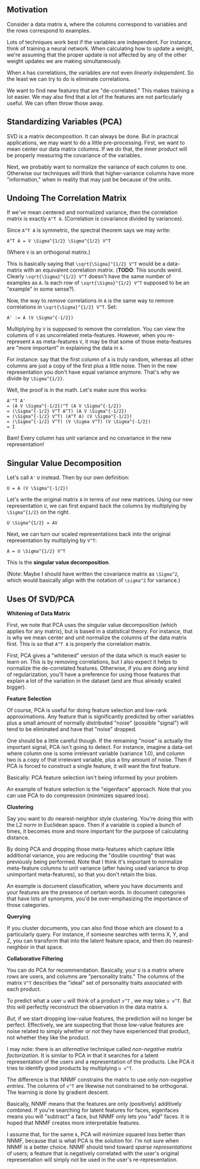 ## Motivation

Consider a data matrix `A`, where the columns correspond to variables
and the rows correspond to examples.

Lots of techniques work best if the variables are independent. For
instance, think of training a neural network. When calculating how to
update a weight, we're assuming that the proper update is not affected
by any of the other weight updates we are making simultaneously.

When `A` has correlations, the variables are not even *linearly
independent*. So the least we can try to do is eliminate correlations.

We want to find new features that are "de-correlated." This makes
training a lot easier. We may also find that a lot of the features are
not particularly useful. We can often throw those away.

## Standardizing Variables (PCA)

SVD is a matrix decomposition. It can always be done. But in practical
applications, we may want to do a little pre-processing. First, we want
to mean center our data matrix columns. If we do that, the inner product
will be properly measuring the covariance of the variables.

Next, we probably want to normalize the variance of each column to one.
Otherwise our techniques will think that higher-variance columns have
more "information," when in reality that may just be because of the
units.

## Undoing The Correlation Matrix

If we've mean centered and normalized variance, then the correlation
matrix is exactly `A^T A`. (Correlation is covariance divided by
variances).

Since `A^T A` is symmetric, the spectral theorem says we may write:

    A^T A = V \Sigma^{1/2} \Sigma^{1/2} V^T

(Where `V` is an orthogonal matrix.)

This is basically saying that `\sqrt{\Sigma}^{1/2} V^T` would be a
data-matrix with an equivalent correlation matrix. (**TODO**: This
sounds weird. Clearly `\sqrt{\Sigma}^{1/2} V^T` doesn't have the same
number of examples as `A`. Is each row of `\sqrt{\Sigma}^{1/2} V^T`
supposed to be an "example" in some sense?).

Now, the way to *remove* correlations in `A` is the same way to remove
correlations in `\sqrt{\Sigma}^{1/2} V^T`. Set:

    A' := A (V \Sigma^{-1/2})

Multiplying by `V` is supposed to remove the correlation. You can view
the columns of `V` as uncorrelated meta-features. However, when you
re-represent `A` as meta-features `V`, it may be that some of those
meta-features are "more important" in explaining the data in `A`.

For instance: say that the first column of `A` is truly random, whereas
all other columns are just a copy of the first plus a little noise. Then
in the new representation you don't have equal variance anymore. That's
why we divide by `\Sigma^{1/2}`.

Well, the proof is in the math. Let's make sure this works:

    A'^T A'
    = (A V \Sigma^{-1/2})^T (A V \Sigma^{-1/2})
    = (\Sigma^{-1/2} V^T A^T) (A V \Sigma^{-1/2})
    = (\Sigma^{-1/2} V^T) (A^T A) (V \Sigma^{-1/2})
    = (\Sigma^{-1/2} V^T) (V \Sigma V^T) (V \Sigma^{-1/2})
    = I

Bam! Every column has unit variance and no covariance in the new
representation!

## Singular Value Decomposition

Let's call `A'` `U` instead. Then by our own definition:

    U = A (V \Sigma^{-1/2})

Let's write the original matrix `A` in terms of our new matrices. Using
our new representation `U`, we can first expand back the columns by
multiplying by `\Sigma^{1/2}` on the right.

    U \Sigma^{1/2} = AV

Next, we can turn our scaled representations back into the original
representation by multiplying by `V^T`:

    A = U \Sigma^{1/2} V^T

This is the **singular value decomposition**.

(Note: Maybe I should have written the covariance matrix as `\Sigma^2`,
which would basically align with the notation of `\sigma^2` for
variance.)

## Uses Of SVD/PCA

**Whitening of Data Matrix**

First, we note that PCA uses the singular value decomposition (which
applies for any matrix), but is based in a statistical theory. For
instance, that is why we mean center and unit normalize the columns of
the data matrix first. This is so that `A^T A` is properly the
correlation matrix.

First, PCA gives a "whitened" version of the data which is much easier
to learn on. This is by removing correlations, but I also expect it
helps to normalize the de-correlated features. Otherwise, if you are
doing any kind of regularization, you'll have a preference for using
those features that explain a lot of the variation in the dataset (and
are thus already scaled bigger).

**Feature Selection**

Of course, PCA is useful for doing feature selection and low-rank
approximations. Any feature that is significantly predicted by other
variables plus a small amount of normally distributed "noise" (possible
"signal") will tend to be eliminated and have that "noise" dropped.

One should be a little careful though. If the remaining "noise" is
actually the important signal, PCA isn't going to detect. For instance,
imagine a data-set where column one is some irrelevant variable
(variance 1.0), and column two is a copy of that irrelevant variable,
plus a tiny amount of noise. Then if PCA is forced to construct a single
feature, it will want the first feature.

Basically: PCA feature selection isn't being informed by your problem.

An example of feature selection is the "eigenface" approach. Note that
you can use PCA to do compression (minimizes squared loss).

**Clustering**

Say you want to do nearest-neighbor style clustering. You're doing this
with the L2 norm in Euclidean space. Then if a variable is copied a
bunch of times, it becomes more and more important for the purpose of
calculating distance.

By doing PCA and dropping those meta-features which capture little
additional variance, you are reducing the "double counting" that was
previously being performed. Note that I think it's important to
normalize meta-feature columns to unit variance (after having used
variance to drop unimportant meta-features), so that you don't retain
the bias.

An example is document classification, where you have documents and your
features are the presence of certain words. In document categories that
have lots of synonyms, you'd be over-emphasizing the importance of those
categories.

**Querying**

If you cluster documents, you can also find those which are closest to a
particularly query. For instance, if someone searches with terms X, Y,
and Z, you can transform that into the latent feature space, and then do
nearest-neighbor in that space.

**Collaborative Filtering**

You can do PCA for recommendation. Basically, your `U` is a matrix where
rows are users, and columns are "personality traits." The columns of the
matrix `V^T` describes the "ideal" set of personality traits associated
with each product.

To predict what a user `u` will think of a product `v^T` , we may take
`u v^T`. But this will perfectly reconstruct the observation in the data
matrix `A`.

*But*, if we start dropping low-value features, the prediction will no
longer be perfect. Effectively, we are suspecting that those low-value
features are noise related to simply whether or not they have
experienced that product, not whether they like the product.

I may note: there is an *alternative* technique called *non-negative
matrix factorization*. It is similar to PCA in that it searches for a
latent representation of the users and a representation of the products.
Like PCA it tries to identify good products by multiplying `u v^T`.

The difference is that NNMF constrains the matrix to use only
*non-negative entries*. The columns of `v^T` are likewise not
constrained to be orthogonal. The learning is done by gradient descent.

Basically, NNMF means that the features are only (positively) additively
combined. If you're searching for latent features for faces, eigenfaces
means you will "subtract" a face, but NNMF only lets you "add" faces. It
is hoped that NNMF creates more interpretable features.

I assume that, for the same `k`, PCA will minimize squared loss better
than NNMF, because that is what PCA is the solution for. I'm not sure
when NNMF is a better choice. NNMF should tend toward *sparse
representations* of users; a feature that is negatively correlated with
the user's original representation will simply not be used in the user's
re-representation.
